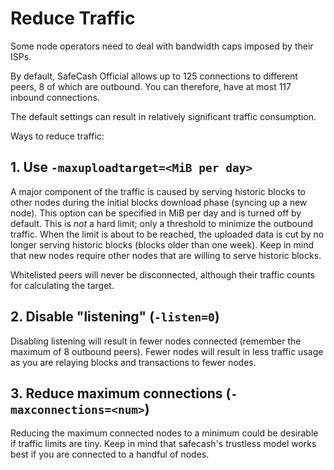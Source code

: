 Reduce Traffic
==============

Some node operators need to deal with bandwidth caps imposed by their ISPs.

By default, SafeCash Official allows up to 125 connections to different peers, 8 of which are outbound. You can therefore, have at most 117 inbound connections.

The default settings can result in relatively significant traffic consumption.

Ways to reduce traffic:

## 1. Use `-maxuploadtarget=<MiB per day>`

A major component of the traffic is caused by serving historic blocks to other nodes during the initial blocks download phase (syncing up a new node). This option can be specified in MiB per day and is turned off by default. This is *not* a hard limit; only a threshold to minimize the outbound traffic. When the limit is about to be reached, the uploaded data is cut by no longer serving historic blocks (blocks older than one week). Keep in mind that new nodes require other nodes that are willing to serve historic blocks.

Whitelisted peers will never be disconnected, although their traffic counts for calculating the target.

## 2. Disable "listening" (`-listen=0`)

Disabling listening will result in fewer nodes connected (remember the maximum of 8 outbound peers). Fewer nodes will result in less traffic usage as you are relaying blocks and transactions to fewer nodes.

## 3. Reduce maximum connections (`-maxconnections=<num>`)

Reducing the maximum connected nodes to a minimum could be desirable if traffic limits are tiny. Keep in mind that safecash's trustless model works best if you are connected to a handful of nodes.
